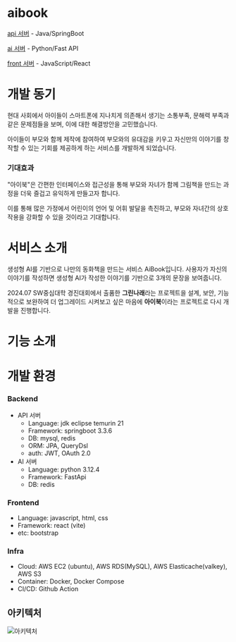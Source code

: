 # aibook

[api 서버](https://github.com/kkkkimtaehyeon/aibook_api) - Java/SpringBoot

[ai 서버](https://github.com/kkkkimtaehyeon/aibook_ai) - Python/Fast API

[front 서버](https://github.com/kkkkimtaehyeon/aibook_front) - JavaScript/React
# 개발 동기

현대 사회에서 아이들이 스마트폰에 지나치게 의존해서 생기는 소통부족, 문해력 부족과 같은 문제점들을 보며, 이에 대한 해결방안을 고민했습니다. 

아이들이 부모와 함께 제작에 참여하여 부모와의 유대감을 키우고 자신만의 이야기를 창작할 수 있는 기회를 제공하게 하는 서비스를 개발하게 되었습니다.

### 기대효과

"아이북"은 간편한 인터페이스와 접근성을 통해 부모와 자녀가 함께 그림책을 만드는 과정을 더욱 즐겁고 유익하게 만들고자 합니다. 

이를 통해 많은 가정에서 어린이의 언어 및 어휘 발달을 촉진하고, 부모와 자녀간의 상호작용을 강화할 수 있을 것이라고 기대합니다.

# 서비스 소개
생성형 AI를 기반으로 나만의 동화책을 만드는 서비스 AiBook입니다. 사용자가 자신의 이야기를 작성하면 생성형 AI가 작성한 이야기를 기반으로 3개의 문장을 보여줍니다.

2024.07 SW중심대학 경진대회에서 출품한 **그린나래**라는 프로젝트을 설계, 보안, 기능적으로 보완하여 더 업그레이드 시켜보고 싶은 마음에 **아이북**이라는 프로젝트로 다시 개발을 진행합니다.

# 기능 소개

# 개발 환경
### Backend

- API 서버
    - Language: jdk eclipse temurin 21
    - Framework: springboot 3.3.6
    - DB: mysql, redis
    - ORM: JPA, QueryDsl
    - auth:  JWT, OAuth 2.0
- AI 서버
    - Language: python 3.12.4
    - Framework: FastApi
    - DB: redis
### Frontend
- Language: javascript, html, css
- Framework: react (vite)
- etc: bootstrap

### Infra
- Cloud: AWS EC2 (ubuntu), AWS RDS(MySQL), AWS Elasticache(valkey), AWS S3
- Container: Docker, Docker Compose
- CI/CD: Github Action

## 아키텍처
![아키텍처](https://github.com/user-attachments/assets/7ded3663-b4ab-4225-9772-753f9f29ace3)

